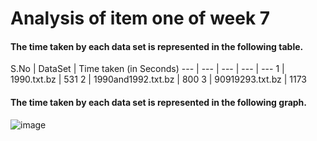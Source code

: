 # Analysis of item one of week 7

#### The time taken by each data set is represented in the following table.

S.No | DataSet | Time taken (in Seconds)
--- | --- | --- | --- | ---
1 | 1990.txt.bz | 531
2 | 1990and1992.txt.bz |  800
3 | 90919293.txt.bz | 1173
 

#### The time taken by each data set is represented in the following graph.
![image](https://cloud.githubusercontent.com/assets/25064372/24324791/b3587688-115a-11e7-9fbe-2189d9a6133c.png)






